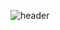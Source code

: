 <!-- Header -->
![header](https://capsule-render.vercel.app/api?type=cylinder&color=timeGradient&height=200&text=Jaewon%20Kim's%20Github)

<!--
**Jaewonkim1009/Jaewonkim1009** is a ✨ _special_ ✨ repository because its `README.md` (this file) appears on your GitHub profile.

Here are some ideas to get you started:

- 🔭 I’m currently working on ...
- 🌱 I’m currently learning ...
- 👯 I’m looking to collaborate on ...
- 🤔 I’m looking for help with ...
- 💬 Ask me about ...
- 📫 How to reach me: ...
- 😄 Pronouns: ...
- ⚡ Fun fact: ...
-->
